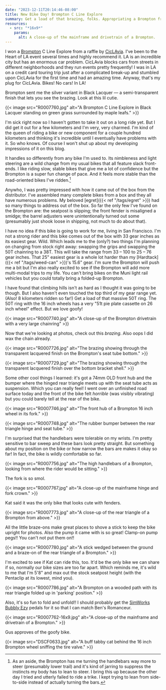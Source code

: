 ```yaml
---
date: "2023-12-11T20:14:46-08:00"
title: New Bike Day! Brompton C Line Explore
summary: Get a load of that brazing, folks. Appropriating a Brompton from TERF Island.
resources:
  - src: "*16x9*"
    params:
      alt: A close-up of the mainframe and drivetrain of a Brompton.
---
```


I won a [Brompton](https://us.brompton.com) C Line Explore from a raffle by [CicLAvia](https://www.ciclavia.org/). I've been to the Heart of LA event several times and highly recommend it. LA is an incredible city but has an enormous car problem. CicLAvia blocks cars from streets in different neighborhoods and they run events pretty frequently! I was in LA on a credit card touring trip just after a complicated break-up and stumbled upon CicLAvia for the first time and had an amazing time. Anyway, that's my plug for CicLAvia. Bikes! No cars! In LA!

Brompton sent me the silver variant in Black Lacquer — a semi-transparent finish that lets you see the brazing. Look at this lil cutie.

{{< image src="R0007760.jpg" alt="A Brompton C Line Explore in Black Lacquer standing on green grass surrounded by maple leafs." >}}

I'm sick right now so I haven't gotten to take it out on a long ride yet. But I did get it out for a few kilometers and I'm very, very charmed. I'm kind of the queen of riding a bike or new component for a couple hundred kilometers and thinking it's incredible until I eventually have problems with it. So who knows. Of course I won't shut up about my developing impressions of it on this blog.

It handles so differently from any bike I'm used to. Its nimbleness and light steering are a wild change from my usual bikes that all feature slack front-ends. I like riding slow, stable bikes that give me a lot of confidence but the Brompton is a super fun change of pace. And it feels more stable than the road-oriented bikes I've ridden.[^1]

[^1]: As an aside, the Brompton has me turning the handlebars way more to steer (presumably lower trail) and it's kind of jarring to suppress the instincts my body has to lean to steer. I bring this up because the other day I tried and utterly failed to ride a trike. I kept trying to lean from side-to-side instead of actually turning the bars.

Anywho, I was pretty impressed with how it came out of the box from the distributor. I've assembled many complete bikes from a box and they all have numerous problems. My beloved [egret]({{< ref "/tags/egret" >}}) had so many things to address out of the box. So far the only few I've found on the Brompton are: the seatpost is slipping; the front fender is misaligned a smidge; the barrel adjusters were unintentionally turned out some (presumably just shook loose in shipping, not much to do about that).

I have no idea if this bike is going to work for me, living in San Francisco. I'm not a strong rider and this bike comes out of the box with 33 gear inches as its easiest gear. Wild. Which leads me to the (only?) two things I'm planning on changing from stock right away: swapping the grips and swapping the 50T chainring to a 38T. This will take the range from 33 – 100 to 25 – 76 gear inches. That 25" easiest gear is a whole lot harder than my [Hardtack]({{< ref "/tags/weed-can" >}})'s 15.6" gear. I'm sure the Brompton will push me a bit but I'm also really excited to see if the Brompton will add more multi-modal trips to my life. You can't bring bikes on the Muni light rail vehicles but you could totally bring a folded-up Brompton.

I have found that climbing hills isn't as hard as I thought it was going to be though. But I also haven't even touched the top third of my gear range yet. (Also! 8 kilometers ridden so far!) Get a load of that massive 50T ring. The 50T ring with the 16 inch wheels has a very "51t pie plate cassette on 26 inch wheel" effect. But we love goofy!

{{< image src="R0007740.jpg" alt="A close-up of the Brompton drivetrain with a very large chainring" >}}

Now that we're looking at photos, check out this _brazing_. Also oops I did wax the chain already.

{{< image src="R0007726.jpg" alt="The brazing showing through the transparent lacquered finish on the Brompton's seat tube bottom." >}}

{{< image src="R0007729.jpg" alt="The brazing showing through the transparent lacquered finish over the bottom bracket shell." >}}

Some other cool things I learned: it's got a 74mm OLD front hub and the bumper where the hinged rear triangle meets up with the seat tube acts as suspension. Which you can really feel! I went over an unfinished road surface today and the front of the bike felt _horrible_ (was visibly vibrating) but you could barely tell at the rear of the bike.

{{< image src="R0007746.jpg" alt="The front hub of a Brompton 16 inch wheel in its fork." >}}

{{< image src="R0007748.jpg" alt="The rubber bumper between the rear triangle hinge and seat tube." >}}

I'm surprised that the handlebars were tolerable on my wrists. I'm pretty sensitive to bar sweep and these bars look pretty straight. But something about my position on the bike or how narrow the bars are makes it okay so far! In fact, the bike is wildly comfortable so far.

{{< image src="R0007756.jpg" alt="The high handlebars of a Brompton, looking from where the rider would be sitting." >}}

The fork is so smol.

{{< image src="R0007767.jpg" alt="A close-up of the mainframe hinge and fork crown." >}}

Kat said it was the only bike that looks cute with fenders.

{{< image src="R0007773.jpg" alt="A close-up of the rear triangle of a Brompton from above." >}}

All the little braze-ons make great places to shove a stick to keep the bike upright for photos. Also the pump it came with is so great! Clamp-on pump pegs!! You can't not put them on!!

{{< image src="R0007780.jpg" alt="A stick wedged between the ground and a braze-on of the rear triangle of a Brompton." >}}

I'm excited to see if Kat can ride this, too. It'd be the only bike we can share if so, normally our bike sizes are too far apart. Which reminds me, it's wild to me that I'm 5'8" and max out the stock seatpost height (with the Pentaclip at its lowest, mind you).

{{< image src="R0007786.jpg" alt="A Brompton on a wooded path with its rear triangle folded up in 'parking' position." >}}

Also, it's so fun to fold and unfold!! I should probably get the [SimWorks Bubbly Ezy](https://www.sim.works/collections/pedals-simworks-by-mks/products/bubbly-pedal-ez-superior) pedals for it so that I can match Ben's Romanceur.

{{< image src="R0007762-16x9.jpg" alt="A close-up of the mainframe and drivetrain of a Brompton." >}}

Gus approves of the goofy bike.

{{< image src="DSCF0633.jpg" alt="A buff tabby cat behind the 16 inch Brompton wheel sniffing the tire valve." >}}

